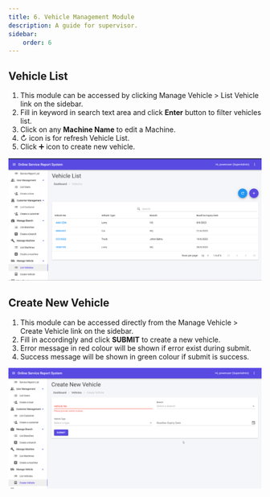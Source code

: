 ```yaml
---
title: 6. Vehicle Management Module
description: A guide for supervisor.
sidebar:
    order: 6
---
```


## Vehicle List

1. This module can be accessed by clicking Manage Vehicle > List Vehicle link on the sidebar.
2. Fill in keyword in search text area and click **Enter** button to filter vehicles list.
3. Click on any **Machine Name** to edit a Machine.
4. ↻ icon is for refresh Vehicle List.
5. Click ➕ icon to create new vehicle.

![Vehicle list](../../../assets/admin/vehiclemanagement/vehiclelist.png)

## Create New Vehicle

1. This module can be accessed directly from the Manage Vehicle > Create Vehicle link on the sidebar.
2. Fill in accordingly and click **SUBMIT** to create a new vehicle.
3. Error message in red colour will be shown if error exist during submit.
4. Success message will be shown in green colour if submit is success.

![Create New Vehicle](../../../assets/admin/vehiclemanagement/vehiclenew.png)